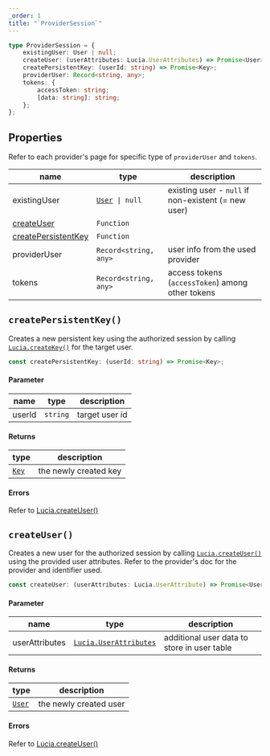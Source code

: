 ```yaml
---
_order: 1
title: "`ProviderSession`"
---
```


```ts
type ProviderSession = {
	existingUser: User | null;
	createUser: (userAttributes: Lucia.UserAttributes) => Promise<User>;
	createPersistentKey: (userId: string) => Promise<Key>;
	providerUser: Record<string, any>;
	tokens: {
		accessToken: string;
		[data: string]: string;
	};
};
```

## Properties

Refer to each provider's page for specific type of `providerUser` and `tokens`.

| name                                                                        | type                                                 | description                                         |
| --------------------------------------------------------------------------- | ---------------------------------------------------- | --------------------------------------------------- |
| existingUser                                                                | [`User`](/reference/lucia-auth/types#user)` \| null` | existing user - `null` if non-existent (= new user) |
| [createUser](/reference/oauth/providersession#createuser)                   | `Function`                                           |                                                     |
| [createPersistentKey](/reference/oauth/providersession#createpersistentkey) | `Function`                                           |                                                     |
| providerUser                                                                | `Record<string, any>`                                | user info from the used provider                    |
| tokens                                                                      | `Record<string, any>`                                | access tokens (`accessToken`) among other tokens    |

## `createPersistentKey()`

Creates a new persistent key using the authorized session by calling [`Lucia.createKey()`](/reference/lucia-auth/auth#createkey) for the target user.

```ts
const createPersistentKey: (userId: string) => Promise<Key>;
```

#### Parameter

| name   | type     | description    |
| ------ | -------- | -------------- |
| userId | `string` | target user id |

#### Returns

| type                                     | description           |
| ---------------------------------------- | --------------------- |
| [`Key`](/reference/lucia-auth/types#key) | the newly created key |

#### Errors

Refer to [Lucia.createUser()](/reference/lucia-auth/auth#createkey)

## `createUser()`

Creates a new user for the authorized session by calling [`Lucia.createUser()`](/reference/lucia-auth/auth#createuser) using the provided user attributes. Refer to the provider's doc for the provider and identifier used.

```ts
const createUser: (userAttributes: Lucia.UserAttribute) => Promise<User>;
```

#### Parameter

| name           | type                                                                 | description                                 |
| -------------- | -------------------------------------------------------------------- | ------------------------------------------- |
| userAttributes | [`Lucia.UserAttributes`](/reference/lucia-auth/types#userattributes) | additional user data to store in user table |

#### Returns

| type                                       | description            |
| ------------------------------------------ | ---------------------- |
| [`User`](/reference/lucia-auth/types#user) | the newly created user |

#### Errors

Refer to [Lucia.createUser()](/reference/lucia-auth/auth#createuser)
